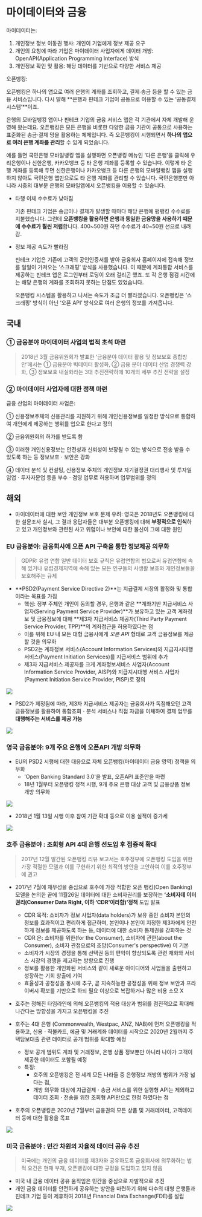 # 마이데이터와 금융

마이데이터는:

1. 개인정보 정보 이동권 행사: 개인이 기업에게 정보 제공 요구
2. 개인의 요청에 따라 기업은 마이데이터 사업자에게 데이터 개방: OpenAPI(Application Programming Interface) 방식
3. 개인정보 확인 및 활용: 해당 데이터를 기반으로 다양한 서비스 제공



오픈뱅킹:

오픈뱅킹은 하나의 앱으로 여러 은행의 계좌를 조회하고, 결제∙송금 등을 할 수 있는 금융 서비스입니다. 다시 말해 **은행과 핀테크 기업이 공동으로 이용할 수 있는 ‘공동결제 시스템’**이죠. 

은행의 모바일뱅킹 앱이나 핀테크 기업의 금융 서비스 앱은 각 기관에서 자체 개발해 운영해 왔는데요. 오픈뱅킹은 모든 은행을 비롯한 다양한 금융 기관이 공통으로 사용하는 표준화된 송금·결제 망을 활용하는 체제입니다. 즉 오픈뱅킹이 시행되면서 **하나의 앱으로 여러 은행 계좌를 관리**할 수 있게 되었습니다. 

예를 들면 국민은행 모바일뱅킹 앱을 실행하면 오픈뱅킹 메뉴인 ‘다른 은행’을 클릭해 우리은행이나 신한은행, 카카오뱅크 등 타 은행 계좌를 등록할 수 있습니다. 이렇게 타 은행 계좌를 등록해 두면 신한은행이나 카카오뱅크 등 다른 은행의 모바일뱅킹 앱을 실행하지 않아도 국민은행 앱만으로도 타 은행 계좌를 관리할 수 있습니다. 국민은행뿐만 아니라 시중의 대부분 은행의 모바일앱에서 오픈뱅킹을 이용할 수 있습니다.



- 타행 이체 수수료가 낮아짐

  기존 핀테크 기업은 송금이나 결제가 발생할 때마다 해당 은행에 펌뱅킹 수수료를 지불했습니다. 그런데 **오픈뱅킹을 활용하면 은행과 동일한 금융망을 사용하기 때문에 수수료가 훨씬 저렴**합니다. 400~500원 하던 수수료가 40~50원 선으로 내려감.

  

- 정보 제공 속도가 빨라짐

  핀테크 기업은 기존에 고객의 공인인증서를 받아 금융회사 홈페이지에 접속해 정보를 일일이 가져오는 ‘스크래핑’ 방식을 사용했습니다. 이 때문에 계좌통합 서비스를 제공하는 핀테크 앱은 로그인부터 로딩이 오래 걸리곤 했죠. 또 각 은행 점검 시간에는 해당 은행의 계좌를 조회하지 못하는 단점도 있었습니다.

  오픈뱅킹 시스템을 활용하고 나서는 속도가 조금 더 빨라졌습니다. 오픈뱅킹은 ‘스크래핑’ 방식이 아닌 ‘오픈 API’ 방식으로 여러 은행의 정보를 가져옵니다.





## 국내

### ① 금융분야 마이데이터 사업의 법적 초석 마련

> 2018년 3월 금융위원회가 발표한 ‘금융분야 데이터 활용 및 정보보호 종합방안’에서는 ① 금융분야 빅데이터 활성화, ② 금융 분야 데이터 산업 경쟁력 강화, ③ 정보보호 내실화라는 3대 추진전략하에 10개의 세부 추진 전략을 설정

### ② 마이데이터 사업자에 대한 정책 마련

 금융 산업의 마이데이터 사업은:

 ① 신용정보주체의 신용관리를 지원하기 위해 개인신용정보를 일정한 방식으로 통합하여 개인에게 제공하는 행위를 업으로 한다고 정의

② 금융위원회의 허가를 받도록 함 

③ 이러한 개인신용정보는 안전성과 신뢰성이 보장될 수 있는 방식으로 전송 받을 수 있도록 하는 등 정보보호ㆍ보안은 강화

④ 데이터 분석 및 컨설팅, 신용정보 주체의 개인정보 자기결정권 대리행사 및 투자일임업ㆍ투자자문업 등을 부수ㆍ겸영 업무로 허용하며 업무범위를 정의 





## 해외

- 마이데이터에 대한 보안 개인정보 보호 문제 우려: 영국은 2018년도 오픈뱅킹에 대한 설문조사 실시, 그 결과 응답자들은 대부분 오픈뱅킹에 대해 **부정적으로 인식**하고 있고 개인정보와 관련된 사고 위험이나 보안에 대한 불신이 그에 대한 원인



 ### EU 금융분야: 금융회사에 오픈 API 구축을 통한 정보제공 의무화

> GDPR: 유럽 연합 일반 데이터 보호 규칙은 유럽연합의 법으로써 유럽연합에 속해 있거나 유럽경제지역에 속해 있는 모든 인구들의 사생활 보호와 개인정보들을 보호해주는 규제

- **PSD2(Payment Service Directive 2)**는 지급결제 시장의 활정화 및 통합이라는 목표를 가짐
  - 핵심: 정부 주체인 개인이 동의할 경우, 은행과 같은 **계좌기반 지급서비스 사업자(Serving Payment Service Provider)**가 보유하고 있는 고객 계좌정보 및 금융정보에 대해 **제3자 지급서비스 제공자(Third Party Payment Service Provider, TPP)**의 계좌접근을 허용하였다는 점
  -  이를 위해 EU 내 모든 대형 금융사에게 *오픈 API* 형태로 고객 금융정보를 제공할 것을 의무화
  - PSD2는 계좌정보 서비스(Account Information Services)와 지급지시대행 서비스(Payment Initiation Services)를 지급서비스 범위에 추가
  -  제3자 지급서비스 제공자를 크게 계좌정보서비스 사업자(Account Information Service Provider, AISP)와 지급지시대행 서비스 사업자(Payment Initiation Service Provider, PISP)로 정의

![](../Images/psd2.PNG)

- PSD2가 제정됨에 따라, 제3자 지급서비스 제공자는 금융회사가 독점해오던 고객 금융정보를 활용하여 통합조회ㆍ분석 서비스나 직접 자금을 이체하여 결제 업무를 **대행해주는 서비스를 제공 가능**

![](../Images/psd22.PNG)



### 영국 금융분야: 9개 주요 은행에 오픈API 개방 의무화

- EU의 PSD2 시행에 대한 대응으로 자체 오픈뱅킹(마이데이터 금융 영역) 정책을 의무화
  - 'Open Banking Standard 3.0'을 발표, 오픈API 표준안을 마련
  - 18년 1월부터 오픈뱅킹 정책 시행, 9개 주요 은행 대상 고객 및 금융상품 정보 개방 의무화

![](../Images/englandopenapi.PNG)

- 2018년 1월 13일 시행 이후 참여 기관 확대 등으로 이용 실적이 증가세

![](../Images/englandopenapi2.PNG)



### 호주 금융분야 : 조회형 API 4대 은행 선도입 후 점증적 확대

> 2017년 12월 발간된 오픈뱅킹 리뷰 보고서는 호주정부에 오픈뱅킹 도입을 위한 가장 적절한 모델과 이를 구현하기 위한 최적의 방안을 고안하여 이를 호주정부에 권고



- 2017년 7월에 재무성을 중심으로 호주에 가장 적합한 오픈 뱅킹(Open Banking) 모델을 논의한 끝에 11월26일 데이터에 대한 소비자권리를 보장하는 **‘소비자데 이터권리(Consumer Data Right, 이하 ‘CDR’이라함)’정책** 도입 발표
  - CDR 목적: 소비자가 정보 사업자(data holders)가 보유 중인 소비자 본인의 정보를 효과적이고 편리하게 접근하며, 본인이나 본인이 지정한 제3자에게 안전하게 정보를 제공하도록 하는 등, 데이터에 대한 소비자 통제권을 강화하는 것
  - CDR 은: 소비자를 위한(for the Consumer), 소비자에 관한(about the Consumer), 소비자 관점으로의 조망(Consumer's  perspective) 이 기본
  - 소비자가 시장의 경쟁을 통해 선택권 등의 편익이 향상되도록 관련 재화와 서비스 시장의 경쟁을 제고하는 방향으로 진행
  - 정보를 활용한 개인화된 서비스와 같이 새로운 아이디어와 사업들을 출현하고 성장하는 기회 창출에 기여
  - 효율성과 공정성을 동시에 추구, 곧 지속하능한 공정성을 위해 정보 보안과 프라이버시 확보를 기반으로 하되 필요 이상으로 복잡하거나 많은 비용 소모 X

- 호주는 정해진 타임라인에 의해 오픈뱅킹의 적용 대상과 범위를 점진적으로 확대해 나간다는 방향성을 가지고 오픈뱅킹을 추진
- 호주는 4대 은행 (Commonwealth, Westpac, ANZ, NAB)에 먼저 오픈뱅킹을 적용하고, 신용ㆍ직불카드, 에금 및 거래계좌 데이터를 시작으로  2020년 2월까지 주택담보대출 관련 데이터로 공개 범위를 확대할 예정
  - 정보 공개 범위도 계좌 및 거래정보, 은행 상품 정보뿐만 아니라 나아가 고객이 제공한 데이터도 포함될 예정
  - 특징:  
    - 호주의 오픈뱅킹은 전 세계 모든 나라들 중 은행정보 개방의 범위가 가장 넓다는 점,
    - 개방 의무화 대상에 지급결제ㆍ송금 서비스를 위한 실행형 API는 제외하고 데이터 조회ㆍ전송을 위한 조회형 API만으로 한정 하였다는 점

- 호주의 오픈뱅킹은 2020년 7월부터 금융권의 모든 상품 및 거래데이터, 고객데이터 등에 대한 활용을 목표

![](../Images/호주openapi.PNG)



### 미국 금융분야 : 민간 차원의 자율적 데이터 공유 추진

> 미국에는 개인의 금융 데이터를 제3자와 공유하도록 금융회사에 의무화하는 법적 요건은 현재 부재, 오픈뱅킹에 대한 규정을 도입하고 있지 않음

- 미국 내 금융 데이터 공유 움직임은 민간을 중심으로 자발적으로 추진
- 개인 금융 데이터를 안전하게 공유하는 방안을 마련하기 위해 다수의 대형 은행들과 핀테크 기업 등이 제휴하여 2018년 Financial Data Exchange(FDE)를 설립

![](../Images/미국openapi.PNG)